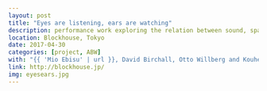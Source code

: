 ```yaml
---
layout: post
title: "Eyes are listening, ears are watching"
description: performance work exploring the relation between sound, space and gesture
location: Blockhouse, Tokyo
date: 2017-04-30
categories: [project, ABW]
with: "{{ 'Mio Ebisu' | url }}, David Birchall, Otto Willberg and Kouhei Sekigawa"
link: http://blockhouse.jp/
img: eyesears.jpg
---
```


